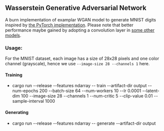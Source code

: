 ## Wasserstein Generative Adversarial Network
A burn implementation of examplar WGAN model to generate MNIST digits inspired by [the PyTorch implementation](https://bytepawn.com/training-a-pytorch-wasserstain-mnist-gan-on-google-colab.html). Please note that better performance maybe gained by adopting a convolution layer in [some other models](https://github.com/Lornatang/WassersteinGAN-PyTorch).

### Usage:
For the MNIST dataset, each image has a size of 28x28 pixels and one color channel (grayscale), hence we use `--image-size 28 --channels 1` here.
#### Training
* cargo run --release --features ndarray -- train --artifact-dir output --num-epochs 200 --batch-size 64 --num-workers 10 --lr 0.0001 --latent-dim 100 --image-size 28 --channels 1 --num-critic 5 --clip-value 0.01 --sample-interval 1000
#### Generating
* cargo run --release --features ndarray -- generate --artifact-dir output
